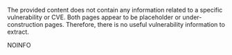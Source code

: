 The provided content does not contain any information related to a specific vulnerability or CVE. Both pages appear to be placeholder or under-construction pages. Therefore, there is no useful vulnerability information to extract.

NOINFO
